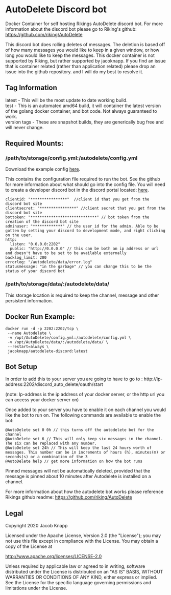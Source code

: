 # AutoDelete Discord bot

Docker Container for self hosting Rikings AutoDelete discord bot. For more information about the discord bot please go to Riking's github:  https://github.com/riking/AutoDelete 

This discord bot does rolling deletes of messages. The deletion is based off of how many messages you would like to keep in a given window, or how long you would like to keep the messages. This docker container is not supported by Riking, but rather supported by jacoknapp. If you find an issue that is container related (rather than application related) please drop an issue into the github repository. and I will do my best to resolve it. 

## Tag Information

latest - This will be the most update to date working build.  
test - This is an automated amd64 build, it will container the latest version of the golang docker container, and bot code. Not always guaranteed to work.  
version tags - These are snapshot builds, they are generically bug free and will never change. 

## Required Mounts: 


### /path/to/storage/config.yml:/autodelete/config.yml

Download the example config [here](https://raw.githubusercontent.com/riking/AutoDelete/master/config.example.yml). 

This contains the configuration file required to run the bot. See the github for more information about what should go into the config file. You will need to create a developer discord bot in the discord portal located: [here](http://discordapp.com/developers/applications/me).

```
clientid: "****************"  //client id that you get from the discord bot site
clientsecret: "****************" //client secret that you get from the discord bot site
bottoken: "*****************************" // bot token from the creation of the discord bot site
adminuser: "*************" // the user id for the admin. Able to be gotten by setting your discord to development mode, and right clicking on the user.
http:
  listen: "0.0.0.0:2202"
  public: "http://0.0.0.0" // this can be both an ip address or url and doesn't have to be set to be available externally
backlog_limit: 200
errorlog: "/autodelete/data/error.log" 
statusmessage: "in the garbage" // you can change this to be the status of your discord bot
```


### /path/to/storage/data/:/autodelete/data/

This storage location is required to keep the channel, message and other persistent information. 


## Docker Run Example:

```
docker run -d -p 2202:2202/tcp \
 --name Autodelete \
 -v /opt/AutoDelete/config.yml:/autodelete/config.yml \
 -v /opt/AutoDelete/data/:/autodelete/data/ \
 --restart=always \
 jacoknapp/autodelete-discord:latest
```

## Bot Setup

In order to add this to your server you are going to have to go to :
http://ip-address:2202/discord_auto_delete/oauth/start

(note: Ip-address is the ip address of your docker server, or the http url you can access your docker server on)


Once added to your server you have to enable it on each channel you would like the bot to run on. The following commands are available to enable the bot:

```
@AutoDelete set 0 0h // this turns off the autodelete bot for the channel
@AutoDelete set 6 // This will only keep six messages in the channel. The six can be replaced with any number.
@AutoDelete set 24h // This will keep the last 24 hours worth of messages. This number can be in increments of hours (h), minutes(m) or seconds(s) or a combination of the 3
@AutoDelete help // get more information on how the bot runs
```

Pinned messages will not be automatically deleted, provided that the message is pinned about 10 minutes after Autodelete is installed on a channel.

For more information about how the autodelete bot works please reference Rikings github readme: https://github.com/riking/AutoDelete

## Legal

Copyright 2020 Jacob Knapp

Licensed under the Apache License, Version 2.0 (the "License");
you may not use this file except in compliance with the License.
You may obtain a copy of the License at

http://www.apache.org/licenses/LICENSE-2.0

Unless required by applicable law or agreed to in writing, software
distributed under the License is distributed on an "AS IS" BASIS,
WITHOUT WARRANTIES OR CONDITIONS OF ANY KIND, either express or implied.
See the License for the specific language governing permissions and
limitations under the License.
